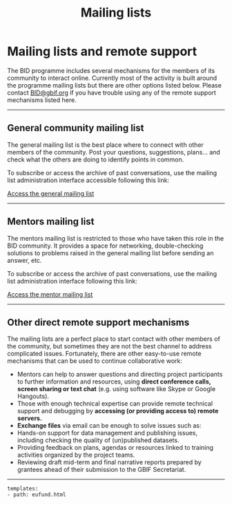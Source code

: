 ﻿---
title: Mailing lists
description:  Description.
category: Community
subCategory: Mailing Lists
image: /images/postage-stamps.jpg
imageTitle: Postage stamps. By Graham Soult via freeimages.com. Freeimages content license.
imageLink: http://www.freeimages.com/photo/postage-stamps-1314111
---
# Mailing lists and remote support

The BID programme includes several mechanisms for the members of its community to interact online. Currently most of the activity is built around the programme mailing lists but there are other options listed below. Please contact BID@gbif.org if you have trouble using any of the remote support mechanisms listed here.

-----------

## General community mailing list

The general mailing list is the best place where to connect with other members of the community. Post your questions, suggestions, plans... and check what the others are doing to identify points in common.

To subscribe or access the archive of past conversations, use the mailing list administration interface accessible following this link:

[Access the general mailing list](http://lists.gbif.org/mailman/listinfo/bid-community)

-----------

## Mentors mailing list

The mentors mailing list is restricted to those who have taken this role in the BID community. It provides a space for networking, double-checking solutions to problems raised in the general mailing list before sending an answer, etc.

To subscribe or access the archive of past conversations, use the mailing list administration interface following this link:

[Access the mentor mailing list](http://lists.gbif.org/mailman/listinfo/bid-mentors)

-----------

## Other direct remote support mechanisms

The mailing lists are a perfect place to start contact with other members of the community, but sometimes they are not the best channel to address complicated issues. Fortunately, there are other easy-to-use remote mechanisms that can be used to continue collaborative work: 

 - Mentors can help to answer questions and directing project participants to further information and resources, using **direct conference calls, screen sharing or text chat** (e.g. using software like Skype or Google Hangouts).
 - Those with enough technical expertise can provide remote technical support and debugging by **accessing (or providing access to) remote servers.**
 - **Exchange files** via email can be enough to solve issues such as:
  - Hands-on support for data management and publishing issues, including checking the quality of (un)published datasets.
  -  Providing feedback on plans, agendas or resources linked to training activities organized by the project teams.
  - Reviewing draft mid-term and final narrative reports prepared by grantees ahead of their submission to the GBIF Secretariat.

-----------

```styledYaml
templates:
- path: eufund.html
```